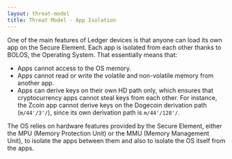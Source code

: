```yaml
---
layout: threat-model
title: Threat Model - App Isolation
---
```


One of the main features of Ledger devices is that anyone can load its own app on the Secure Element. Each app is isolated from each other thanks to BOLOS, the Operating System. That essentially means that:

- Apps cannot access to the OS memory.
- Apps cannot read or write the volatile and non-volatile memory from another app.
- Apps can derive keys on their own HD path only, which ensures that cryptocurrency apps cannot steal keys from each other. For instance, the Zcoin app cannot derive keys on the Dogecoin derivation path (`m/44'/3'/`), since its own derivation path is `m/44'/128'/`.

The OS relies on hardware features provided by the Secure Element, either the MPU (Memory Protection Unit) or the MMU (Memory Management Unit), to isolate the apps between them and also to isolate the OS itself from the apps.
